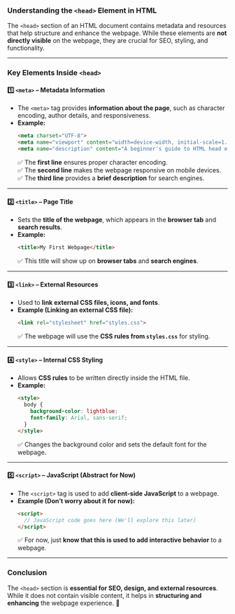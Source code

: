 ### **Understanding the `<head>` Element in HTML**  

The `<head>` section of an HTML document contains metadata and resources that help structure and enhance the webpage. While these elements are **not directly visible** on the webpage, they are crucial for SEO, styling, and functionality.  

---

### **Key Elements Inside `<head>`**  

#### 1️⃣ **`<meta>` – Metadata Information**  
- The `<meta>` tag provides **information about the page**, such as character encoding, author details, and responsiveness.  
- **Example:**  
  ```html
  <meta charset="UTF-8">
  <meta name="viewport" content="width=device-width, initial-scale=1.0">
  <meta name="description" content="A beginner's guide to HTML head elements">
  ```  
  ✅ The **first line** ensures proper character encoding.  
  ✅ The **second line** makes the webpage responsive on mobile devices.  
  ✅ The **third line** provides a **brief description** for search engines.  

---

#### 2️⃣ **`<title>` – Page Title**  
- Sets the **title of the webpage**, which appears in the **browser tab** and **search results**.  
- **Example:**  
  ```html
  <title>My First Webpage</title>
  ```
  ✅ This title will show up on **browser tabs** and **search engines**.  

---

#### 3️⃣ **`<link>` – External Resources**  
- Used to **link external CSS files, icons, and fonts**.  
- **Example (Linking an external CSS file):**  
  ```html
  <link rel="stylesheet" href="styles.css">
  ```  
  ✅ The webpage will use the **CSS rules from `styles.css`** for styling.  

---

#### 4️⃣ **`<style>` – Internal CSS Styling**  
- Allows **CSS rules** to be written directly inside the HTML file.  
- **Example:**  
  ```html
  <style>
    body {
      background-color: lightblue;
      font-family: Arial, sans-serif;
    }
  </style>
  ```
  ✅ Changes the background color and sets the default font for the webpage.  

---

#### 5️⃣ **`<script>` – JavaScript (Abstract for Now)**  
- The `<script>` tag is used to add **client-side JavaScript** to a webpage.  
- **Example (Don’t worry about it for now):**  
  ```html
  <script>
    // JavaScript code goes here (We'll explore this later)
  </script>
  ```
  ✅ For now, just **know that this is used to add interactive behavior** to a webpage.  

---

### **Conclusion**  
The `<head>` section is **essential for SEO, design, and external resources**. While it does not contain visible content, it helps in **structuring and enhancing** the webpage experience. 🚀
